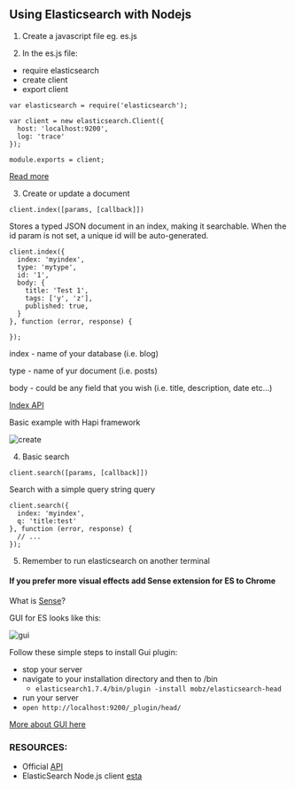 ## Using Elasticsearch with Nodejs

1. Create a javascript file eg. es.js  

2. In the es.js file:
 - require elasticsearch
 - create client
 - export client 
 
```
var elasticsearch = require('elasticsearch');

var client = new elasticsearch.Client({
  host: 'localhost:9200',
  log: 'trace'
});

module.exports = client;
```
[Read more](https://www.elastic.co/guide/en/elasticsearch/client/javascript-api/current/quick-start.html)

3. Create or update a document

```client.index([params, [callback]])```

Stores a typed JSON document in an index, making it searchable.
When the id param is not set, a unique id will be auto-generated.

```
client.index({
  index: 'myindex',
  type: 'mytype',
  id: '1',
  body: {
    title: 'Test 1',
    tags: ['y', 'z'],
    published: true,
  }
}, function (error, response) {

});
```

index - name of your database (i.e. blog)

type - name of yur document (i.e. posts)

body - could be any field that you wish (i.e. title, description, date etc...)

[Index API](https://www.elastic.co/guide/en/elasticsearch/reference/2.0/docs-index_.html) 

Basic example with Hapi framework  

![create](https://github.com/heron2014/databases-workshop/blob/master/elasticsearch/img/create.png)

4. Basic search 

```client.search([params, [callback]])```

Search with a simple query string query
 
```
client.search({
  index: 'myindex',
  q: 'title:test'
}, function (error, response) {
  // ...
});
```

5. Remember to run elasticsearch on another terminal


#### If you prefer more visual effects add Sense extension for ES to Chrome

What is [Sense](https://www.elastic.co/blog/found-sense-a-cool-json-aware-interface-to-elasticsearch)?  

GUI for ES looks like this:

![gui](https://github.com/heron2014/databases-workshop/blob/master/elasticsearch/img/overlook.png)

Follow these simple steps to install Gui plugin: 

* stop your server
* navigate to your installation directory and then to /bin
  * ```elasticsearch1.7.4/bin/plugin -install mobz/elasticsearch-head``` 
* run your server
* ```open http://localhost:9200/_plugin/head/```

[More about GUI here](https://github.com/mobz/elasticsearch-head)

### RESOURCES:

* Official [API](https://www.elastic.co/guide/en/elasticsearch/client/javascript-api/current/api-reference-2-0.html#api-search-2-0)
* ElasticSearch Node.js client [esta](https://github.com/dwyl/esta)
